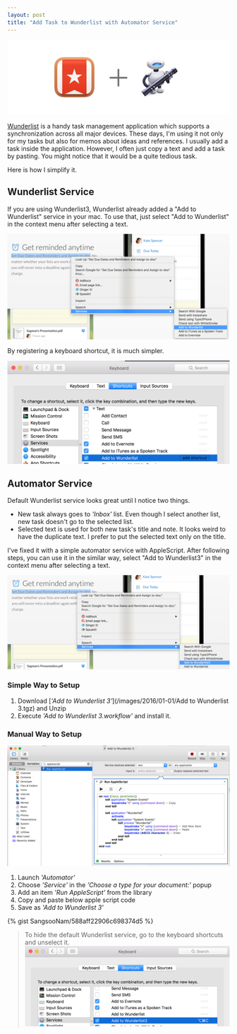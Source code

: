 ```yaml
---
layout: post
title: "Add Task to Wunderlist with Automator Service"
---
```


![](/images/2016/01-01/wunderlist-automator.png)

[Wunderlist](https://www.wunderlist.com/) is a handy task management application which supports a synchronization across all major devices. These days, I'm using it not only for my tasks but also for memos about ideas and references. I usually add a task inside the application. However, I often just copy a text and add a task by pasting. You might notice that it would be a quite tedious task.

Here is how I simplify it.

## Wunderlist Service

If you are using Wunderlist3, Wunderlist already added a "Add to Wunderlist" service in your mac. To use that, just select "Add to Wunderlist" in the context menu after selecting a text.

![Wunderlist Service](/images/2016/01-01/wunderlist-service.png)

By registering a keyboard shortcut, it is much simpler.

![Wunderlist Keyboard Shortcut](/images/2016/01-01/wunderlist-service-keyboard.png)


## Automator Service

Default Wunderlist service looks great until I notice two things.

- New task always goes to _'Inbox'_ list. Even though I select another list, new task doesn't go to the selected list.
- Selected text is used for both new task's title and note. It looks weird to have the duplicate text. I prefer to put the selected text only on the title.

I've fixed it with a simple automator service with AppleScript. After following steps, you can use it in the similar way, select "Add to Wunderlist3" in the context menu after selecting a text.

![Automator Service](/images/2016/01-01/automator-service.png)

### Simple Way to Setup

1. Download [_'Add to Wunderlist 3'_](/images/2016/01-01/Add to Wunderlist 3.tgz) and Unzip
2. Execute _'Add to Wunderlist 3.workflow'_ and install it.

### Manual Way to Setup

![Automator Service Setup](/images/2016/01-01/automator-service-setup.png)


1. Launch _'Automator'_
2. Choose _'Service'_ in the _'Choose a type for your document:'_ popup
3. Add an item _'Run AppleScript'_ from the library
4. Copy and paste below apple script code
5. Save as _'Add to Wunderlist 3'_

{% gist SangsooNam/588aff22906c698374d5 %}

> To hide the default Wunderlist service, go to the keyboard shortcuts and unselect it.
![Wunderlist Service Hide](/images/2016/01-01/wunderlist-service-hide.png)
